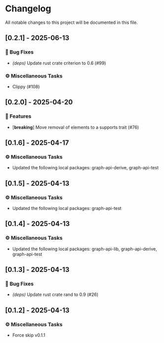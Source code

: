 # Changelog

All notable changes to this project will be documented in this file.

## [0.2.1] - 2025-06-13

### 🐛 Bug Fixes

- *(deps)* Update rust crate criterion to 0.6 (#99)

### ⚙️ Miscellaneous Tasks

- Clippy (#108)


## [0.2.0] - 2025-04-20

### 🚀 Features

- [**breaking**] Move removal of elements to a supports trait (#76)


## [0.1.6] - 2025-04-17

### ⚙️ Miscellaneous Tasks

- Updated the following local packages: graph-api-derive, graph-api-test


## [0.1.5] - 2025-04-13

### ⚙️ Miscellaneous Tasks

- Updated the following local packages: graph-api-test


## [0.1.4] - 2025-04-13

### ⚙️ Miscellaneous Tasks

- Updated the following local packages: graph-api-lib, graph-api-derive, graph-api-test


## [0.1.3] - 2025-04-13

### 🐛 Bug Fixes

- *(deps)* Update rust crate rand to 0.9 (#26)


## [0.1.2] - 2025-04-13

### ⚙️ Miscellaneous Tasks

- Force skip v0.1.1

<!-- generated by git-cliff -->
<!-- generated by git-cliff -->
